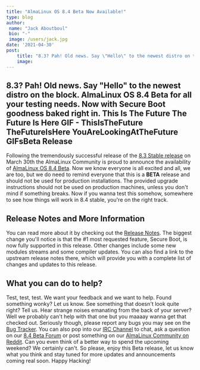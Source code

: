 ```yaml
---
title: "AlmaLinux OS 8.4 Beta Now Available!"
type: blog
author: 
 name: "Jack Aboutboul"
 bio: "-"
 image: /users/jack.jpg
date: '2021-04-30'
post:
    title: "8.3? Pah! Old news. Say \"Hello\" to the newest distro on the block. AlmaLinux OS 8.4 Beta for all your testing needs. Now with Secure Boot goodness b..."
    image: 
---
```


## 8.3? Pah! Old news. Say "Hello" to the newest distro on the block. AlmaLinux OS 8.4 Beta for all your testing needs. Now with Secure Boot goodness baked right in. This Is The Future The Future Is Here GIF - ThisIsTheFuture TheFutureIsHere YouAreLookingAtTheFuture GIFsBeta Release

Following the tremendously successful release of the [8.3 Stable release](https://mirrors.almalinux.org/isos/x86_64/8.3.html) on March 30th the AlmaLinux Community is proud to announce the availability of [AlmaLinux OS 8.4 Beta](https://mirrors.almalinux.org/isos/x86_64/8.4-beta.html). Now we know everyone is all excited and all, we are too, but we do need to remind everyone that this is a **BETA** release and should not be used for production installations. The provided upgrade instructions should not be used on production machines, unless you don't mind if something breaks. Now if you wanna test this somehow, somewhere to see how things will work in 8.4 stable, you're on the right track.

## Release Notes and More Information

You can read more about it by checking out the [Release Notes](https://wiki.almalinux.org/release-notes/8.4-beta.html). The biggest change you'll notice is that the #1 most requested feature, Secure Boot, is now fully supported in this release. Other changes include some new modules streams and some compiler updates. You can also find a link to the upstream release notes there, which will provide you with a complete list of changes and updates to this release.

## What you can do to help?

Test, test, test. We want your feedback and we want to help. Found something wonky? Let us know. See something that doesn't look quite right? Tell us. Hear strange noises emanating from the back of your server? Well we probably can't help with that one but you maaaay wanna get that checked out. Seriously though, please report any bugs you may see on the [Bug Tracker](https://bugs.almalinux.org/). You can also pop into our [IRC Channel](https://webchat.freenode.net/#almalinux) to chat, ask a question on our [8.4 Beta Forum](https://forums.almalinux.org/c/84-beta/5) or post something on our [AlmaLinux Community on Reddit](https://reddit.com/r/almalinux). Can you even think of a better way to spend the upcoming weekend? We certainly can't. So please, enjoy this Beta release, let us know what you think and stay tuned for more updates and announcements coming real soon. Happy Hacking!
